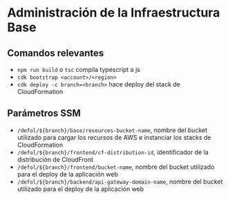# Administración de la Infraestructura Base

## Comandos relevantes

 * `npm run build` o `tsc` compila typescript a js
 * `cdk bootstrap <account>/<region>`
 * `cdk deploy -c branch=<branch>` hace deploy del stack de CloudFormation

## Parámetros SSM

 * `/defol/${branch}/base/resources-bucket-name`, nombre del bucket utilizado para cargar los recursos de AWS e instanciar los stacks de CloudFormation
 * `/defol/${branch}/frontend/cf-distribution-id`, identificador de la distribución de CloudFront
 * `/defol/${branch}/frontend/bucket-name`, nombre del bucket utilizado para el deploy de la aplicación web
 * `/defol/${branch}/backend/api-gateway-domain-name`, nombre del bucket utilizado para el deploy de la aplicación web
